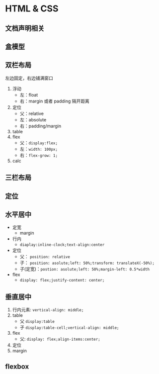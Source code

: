 # HTML & CSS

## 文档声明相关

## 盒模型

## 双栏布局

左边固定，右边铺满窗口

1. 浮动
	- 左：float
	- 右：margin 或者 padding 隔开距离
2. 定位
	- 父：relative
	- 左：absolute 
	- 右：padding/margin
3. table
4. flex
	- 父：`display:flex;`
	- 左：`width: 100px;`
	- 右：`flex-grow: 1;`
5. calc

## 三栏布局

## 定位


## 水平居中

- 定宽
	- margin
- 行内
	- `diaplay:inline-clock;text-align:center`
- 定位
	- 父： `position: relative`
	- 子： `position: asolute;left: 50%;transform: translateX(-50%);`
	- 子(定宽)：`postion: asolute;left: 50%;margin-left: 0.5*width`
- flex
	- `display: flex;justify-content: center;`


## 垂直居中

1. 行内元素: `vertical-align: middle;`
2. table
	- 父 `display:table`
	- 子 `display:table-cell;vertical-align: middle;`
3. flex
	- 父: `display: flex;align-items:center;`
4. 定位
5. margin

## flexbox




